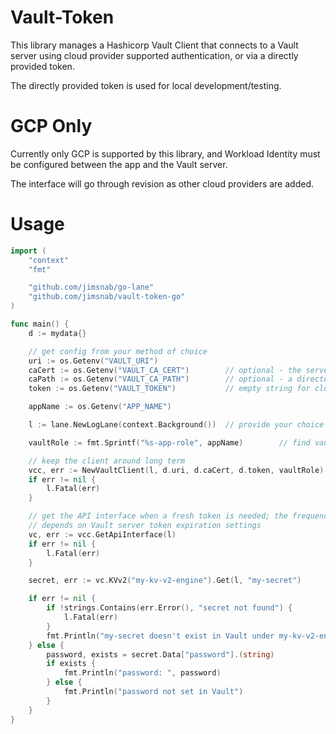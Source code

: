# Vault-Token

This library manages a Hashicorp Vault Client that connects to a Vault server using
cloud provider supported authentication, or via a directly provided token.

The directly provided token is used for local development/testing.

# GCP Only

Currently only GCP is supported by this library, and Workload Identity must be configured
between the app and the Vault server.

The interface will go through revision as other cloud providers are added.

# Usage

```go
import (
	"context"
	"fmt"

	"github.com/jimsnab/go-lane"
	"github.com/jimsnab/vault-token-go"
)

func main() {
	d := mydata{}

	// get config from your method of choice
	uri := os.Getenv("VAULT_URI")
	caCert := os.Getenv("VAULT_CA_CERT")        // optional - the server CA cert file
	caPath := os.Getenv("VAULT_CA_PATH")        // optional - a directory of CA certs - use caCert or caPath, not both
	token := os.Getenv("VAULT_TOKEN")           // empty string for cloud hosting; a Vault-issued auth token for local development/testing

	appName := os.Getenv("APP_NAME")

	l := lane.NewLogLane(context.Background())  // provide your choice of log lane

	vaultRole := fmt.Sprintf("%s-app-role", appName)        // find vaultRole from the server, ex: vault list auth/gcp/roles

	// keep the client around long term
	vcc, err := NewVaultClient(l, d.uri, d.caCert, d.token, vaultRole)
	if err != nil {
		l.Fatal(err)
	}

	// get the API interface when a fresh token is needed; the frequency
	// depends on Vault server token expiration settings
	vc, err := vcc.GetApiInterface(l)
	if err != nil {
		l.Fatal(err)
	}

	secret, err := vc.KVv2("my-kv-v2-engine").Get(l, "my-secret")

	if err != nil {
		if !strings.Contains(err.Error(), "secret not found") {
			l.Fatal(err)
		}
		fmt.Println("my-secret doesn't exist in Vault under my-kv-v2-engine")
	} else {
		password, exists = secret.Data["password"].(string)
		if exists {
			fmt.Println("password: ", password)
		} else {
			fmt.Println("password not set in Vault")
		}
	}
}
```